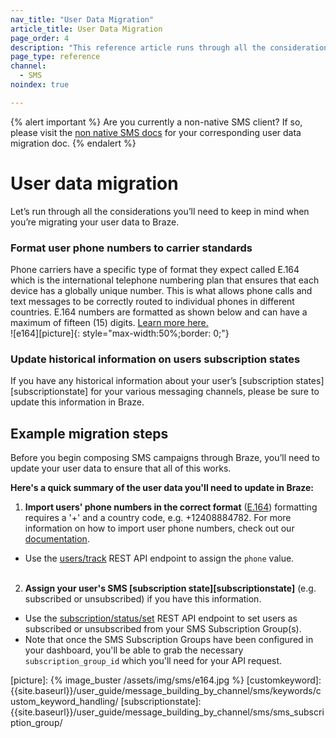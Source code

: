 ```yaml
---
nav_title: "User Data Migration"
article_title: User Data Migration
page_order: 4
description: "This reference article runs through all the considerations you’ll need to keep in mind when you’re migrating your user data to Braze."
page_type: reference
channel:
  - SMS
noindex: true

---
```


{% alert important %}
Are you currently a non-native SMS client? If so, please visit the [non native SMS docs](/docs/user_guide/message_building_by_channel/sms/non_native/) for your corresponding user data migration doc.
{% endalert %}

# User data migration

Let’s run through all the considerations you’ll need to keep in mind when you’re migrating your user data to Braze. 

### Format user phone numbers to carrier standards
Phone carriers have a specific type of format they expect called E.164 which is the international telephone numbering plan that ensures that each device has a globally unique number. This is what allows phone calls and text messages to be correctly routed to individual phones in different countries. E.164 numbers are formatted as shown below and can have a maximum of fifteen (15) digits. [Learn more here.][userphone]<br>
![e164][picture]{: style="max-width:50%;border: 0;"}

### Update historical information on users subscription states
If you have any historical information about your user’s [subscription states][subscriptionstate] for your various messaging channels, please be sure to update this information in Braze. 

## Example migration steps

Before you begin composing SMS campaigns through Braze, you’ll need to update your user data to ensure that all of this works. 

__Here's a quick summary of the user data you'll need to update in Braze:__

1. __Import users' phone numbers in the correct format__ ([E.164][0]) formatting requires a '+' and a country code, e.g. +12408884782. For more information on how to import user phone numbers, check out our [documentation][userphone].
  - Use the [users/track][1] REST API endpoint to assign the `phone` value.<br><br>

2. __Assign your user's SMS [subscription state][subscriptionstate]__ (e.g. subscribed or unsubscribed) if you have this information.
  - Use the [subscription/status/set][6] REST API endpoint to set users as subscribed or unsubscribed from your SMS Subscription Group(s).
  - Note that once the SMS Subscription Groups have been configured in your dashboard, you'll be able to grab the necessary `subscription_group_id` which you'll need for your API request.

[0]: https://en.wikipedia.org/wiki/E.164
[userphone]: {{site.baseurl}}/user_guide/message_building_by_channel/sms/phone_numbers/user_phone_numbers/
[1]: {{site.baseurl}}/api/endpoints/user_data/post_user_track/
[2]: {{site.baseurl}}/api/endpoints/user_data/post_user_alias/
[3]: {{site.baseurl}}/developer_guide/platform_integration_guides/ios/analytics/setting_user_ids/#aliasing-users
[4]: {{site.baseurl}}/developer_guide/platform_integration_guides/android/analytics/setting_user_ids/#aliasing-users
[5]: {{site.baseurl}}/developer_guide/platform_integration_guides/web/analytics/setting_user_ids/#aliasing-users
[6]: {{site.baseurl}}/api/endpoints/subscription_groups/post_update_user_subscription_group_status/
[picture]: {% image_buster /assets/img/sms/e164.jpg %}
[customkeyword]: {{site.baseurl}}/user_guide/message_building_by_channel/sms/keywords/custom_keyword_handling/
[subscriptionstate]: {{site.baseurl}}/user_guide/message_building_by_channel/sms/sms_subscription_group/
